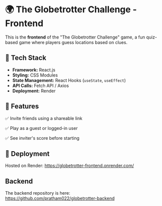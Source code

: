 # 🌍 The Globetrotter Challenge - Frontend  

This is the **frontend** of the "The Globetrotter Challenge" game, a fun quiz-based game where players guess locations based on clues.  

## 🚀 Tech Stack  
- **Framework:** React.js  
- **Styling:** CSS Modules  
- **State Management:** React Hooks (`useState`, `useEffect`)  
- **API Calls:** Fetch API / Axios  
- **Deployment:** Render  

## 🎯 Features
✅ Invite friends using a shareable link

✅ Play as a guest or logged-in user

✅ See inviter's score before starting

## 🚀 Deployment

Hosted on Render: https://globetrotter-frontend.onrender.com/

## Backend

The backend repository is here: https://github.com/pratham022/globetrotter-backend
